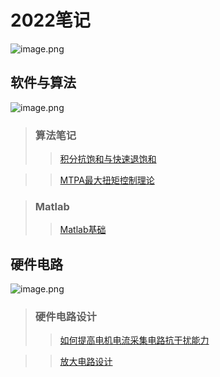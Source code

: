 # 2022笔记

![image.png](https://s2.loli.net/2022/03/01/dkjvSsBOab1Vweq.png)

## 软件与算法
![image.png](https://s2.loli.net/2022/03/01/EkKiYrZ6nztvgPA.png)

> ### 算法笔记
>> [积分抗饱和与快速退饱和](https://github.com/jake167-wq/note/blob/main/%E7%A7%AF%E5%88%86%E6%8A%97%E9%A5%B1%E5%92%8C%E4%B8%8E%E5%BF%AB%E9%80%9F%E9%80%80%E9%A5%B1%E5%92%8C.md)

>> [MTPA最大扭矩控制理论]()

> ### Matlab
>>[Matlab基础](https://github.com/jake167-wq/note/blob/main/Matlab%E5%9F%BA%E7%A1%80.md)


## 硬件电路
![image.png](https://s2.loli.net/2022/03/01/BwnKPDgeZYCQ87J.png)

> ### 硬件电路设计
>> [如何提高电机电流采集电路抗干扰能力](https://github.com/jake167-wq/note/blob/main/%E7%94%B5%E6%B5%81%E9%87%87%E6%A0%B7%E7%94%B5%E8%B7%AF%E8%AE%BE%E8%AE%A1.md)

>> [放大电路设计](https://github.com/jake167-wq/note/blob/main/%E6%94%BE%E5%A4%A7%E7%94%B5%E8%B7%AF.md)